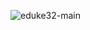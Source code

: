 ![eduke32-main](https://github.com/AvinashReddy3108/EDuke32.LinuxPortable/assets/27774996/cf5c2e8f-44e3-42cd-be53-6ceef77007c3)
